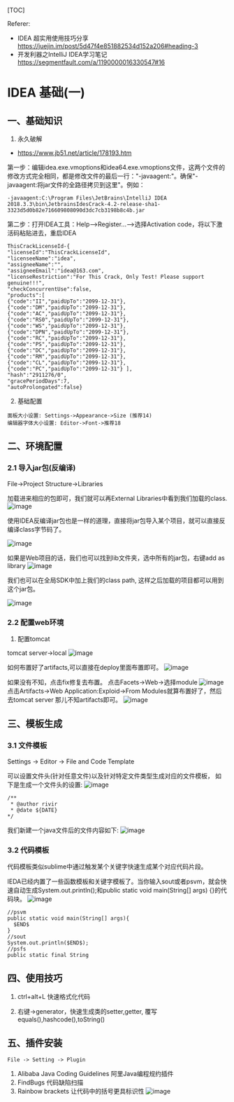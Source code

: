 [TOC]

Referer:
- IDEA 超实用使用技巧分享 https://juejin.im/post/5d47f4e851882534d152a206#heading-3
- 开发利器之IntelliJ IDEA学习笔记 https://segmentfault.com/a/1190000016330547#16


# IDEA 基础(一)
## 一、基础知识
1. 永久破解
- https://www.jb51.net/article/178193.htm

第一步：编辑idea.exe.vmoptions和idea64.exe.vmoptions文件，这两个文件的修改方式完全相同，都是修改文件的最后一行："-javaagent:"。确保"-javaagent:将jar文件的全路径拷贝到这里"。例如：
```
-javaagent:C:\Program Files\JetBrains\IntelliJ IDEA 2018.3.3\bin\JetbrainsIdesCrack-4.2-release-sha1-3323d5d0b82e716609808090d3dc7cb3198b8c4b.jar
```

第二步：打开IDEA工具：Help-->Register...-->选择Activation code，将以下激活码粘贴进去，重启IDEA

```
ThisCrackLicenseId-{
"licenseId":"ThisCrackLicenseId",
"licenseeName":"idea",
"assigneeName":"",
"assigneeEmail":"idea@163.com",
"licenseRestriction":"For This Crack, Only Test! Please support genuine!!!",
"checkConcurrentUse":false,
"products":[
{"code":"II","paidUpTo":"2099-12-31"},
{"code":"DM","paidUpTo":"2099-12-31"},
{"code":"AC","paidUpTo":"2099-12-31"},
{"code":"RS0","paidUpTo":"2099-12-31"},
{"code":"WS","paidUpTo":"2099-12-31"},
{"code":"DPN","paidUpTo":"2099-12-31"},
{"code":"RC","paidUpTo":"2099-12-31"},
{"code":"PS","paidUpTo":"2099-12-31"},
{"code":"DC","paidUpTo":"2099-12-31"},
{"code":"RM","paidUpTo":"2099-12-31"},
{"code":"CL","paidUpTo":"2099-12-31"},
{"code":"PC","paidUpTo":"2099-12-31"} ],
"hash":"2911276/0",
"gracePeriodDays":7,
"autoProlongated":false}
```

2. 基础配置

```
面板大小设置: Settings->Appearance->Size (推荐14)
编辑器字体大小设置: Editor->Font->推荐18
```

## 二、环境配置
### 2.1 导入jar包(反编译)
File->Project Structure->Libraries

加载进来相应的包即可，我们就可以再External Libraries中看到我们加载的class.
![image](.././images/idea/CFF968C9EE544C65A4BF0AA0F87AAF10.png)

使用IDEA反编译jar包也是一样的道理，直接将jar包导入某个项目，就可以直接反编译class字节码了。

![image](.././images/idea/0FA9F9F63FF84CBDBCF9CE5FDA5B54FF.png)

如果是Web项目的话，我们也可以找到lib文件夹，选中所有的jar包，右键add as library
![image](.././images/idea/1DB5CE2AC3A345119D9DA764C0B2DD97.png)

我们也可以在全局SDK中加上我们的class path, 这样之后加载的项目都可以用到这个jar包。

![image](.././images/idea/BCD5E25CCF894EC0952BD7F23801F51F.png)


### 2.2 配置web环境

1. 配置tomcat

tomcat server->local
![image](.././images/idea/F66D6291FCA9475DBD6C9B0FA22F9DF0.png)

如何布置好了artifacts,可以直接在deploy里面布置即可。
![image](.././images/idea/24EE3256EE70430BB24C1CF99E5FD8EC.png)

如果没有不知，点击fix修复去布置。
点击Facets->Web->选择module
![image](.././images/idea/28F3D6A391854E04BD3F123D4264EC0B.png)
点击Artifacts->Web Application:Exploid->From Modules就算布置好了，然后去tomcat server 那儿不知artifacts即可。
![image](.././images/idea/288FCF4223D242C7AB554B29CFA8992D.png)

## 三、模板生成

### 3.1 文件模板
Settings -> Editor -> File and Code Template

可以设置文件头(针对任意文件)以及针对特定文件类型生成对应的文件模板， 如下是生成一个文件头的设置: 
![image](.././images/idea/FB2A13C4417744AE9CDAE88F6CEE76F0.png)

```
/**
 * @author rivir
 * @date ${DATE}
*/
```
我们新建一个java文件后的文件内容如下:
![image](.././images/idea/6BCBD5FBA4244D578B5A10B1F4A46418.png)

### 3.2 代码模板
代码模板类似sublime中通过触发某个关键字快速生成某个对应代码片段。

IEDA已经内置了一些函数模板和关键字模板了。当你输入sout或者psvm，就会快速自动生成System.out.println();和public static void main(String[] args) {}的代码块。
![image](.././images/idea/35901D9F8FBA4C3FB992B7C86201B42C.png)
```
//psvm
public static void main(String[] args){
  $END$
}
//sout
System.out.println($END$);
//psfs
public static final String 
```

## 四、使用技巧
1. ctrl+alt+L 快速格式化代码

2. 右键->generator，快速生成类的setter,getter, 覆写equals(),hashcode(),toString()

## 五、插件安装
`File -> Setting -> Plugin`

1. Alibaba Java Coding Guidelines 阿里Java编程规约插件
2. FindBugs 代码缺陷扫描
3. Rainbow brackets 让代码中的括号更具标识性
![image](.././images/idea/A24BADF1722D44F2ACD98FFC6F8F8678.png)